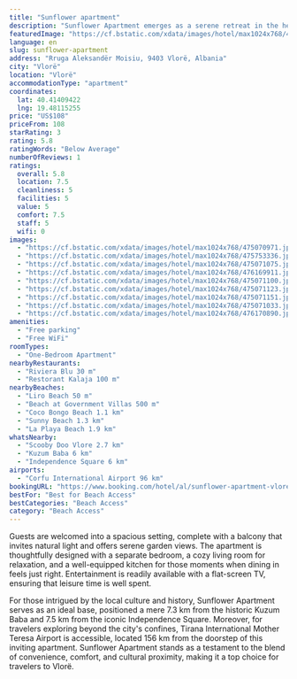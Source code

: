 ```yaml
---
title: "Sunflower apartment"
description: "Sunflower Apartment emerges as a serene retreat in the heart of Vlorë, merely a stone's throw away from the pristine Liro Beach and a short stroll from the vibrant Coco Bongo Beach."
featuredImage: "https://cf.bstatic.com/xdata/images/hotel/max1024x768/475070971.jpg?k=bd435737e9a64f874172fdd688f669853914c167c9c17c2dff1ed0ee694cd0e5&o=&hp=1"
language: en
slug: sunflower-apartment
address: "Rruga Aleksandër Moisiu, 9403 Vlorë, Albania"
city: "Vlorë"
location: "Vlorë"
accommodationType: "apartment"
coordinates:
  lat: 40.41409422
  lng: 19.48115255
price: "US$108"
priceFrom: 108
starRating: 3
rating: 5.8
ratingWords: "Below Average"
numberOfReviews: 1
ratings:
  overall: 5.8
  location: 7.5
  cleanliness: 5
  facilities: 5
  value: 5
  comfort: 7.5
  staff: 5
  wifi: 0
images:
  - "https://cf.bstatic.com/xdata/images/hotel/max1024x768/475070971.jpg?k=bd435737e9a64f874172fdd688f669853914c167c9c17c2dff1ed0ee694cd0e5&o=&hp=1"
  - "https://cf.bstatic.com/xdata/images/hotel/max1024x768/475753336.jpg?k=4b8cd3909a52277df0b3facc9bae184480810995e6f301b8d359f99962478079&o=&hp=1"
  - "https://cf.bstatic.com/xdata/images/hotel/max1024x768/475071075.jpg?k=33755999556e6fe860885453dda78657f9a584bd9c126c1246aa9f1670cc2751&o=&hp=1"
  - "https://cf.bstatic.com/xdata/images/hotel/max1024x768/476169911.jpg?k=796335862e32fac501b3c10e1cb026620776c76616e7424c1850d024da42ec35&o=&hp=1"
  - "https://cf.bstatic.com/xdata/images/hotel/max1024x768/475071100.jpg?k=85432ffbf5c0dda3b743e826b249598064d57c52c3c82d91555eac1cc35f443a&o=&hp=1"
  - "https://cf.bstatic.com/xdata/images/hotel/max1024x768/475071123.jpg?k=df7f02176533a7a31e5f73146f9ee63f6b6814c82c24a2667761fd81a28791ac&o=&hp=1"
  - "https://cf.bstatic.com/xdata/images/hotel/max1024x768/475071151.jpg?k=1d02dd84f50371de22c386519d71fd6b4e1cece31878fc5dbf07e98a1c705ccd&o=&hp=1"
  - "https://cf.bstatic.com/xdata/images/hotel/max1024x768/475071033.jpg?k=5c55a3649f1ed187bbe845730df416ffd762ec97b1a2cdc949be8d9bc54d5ad7&o=&hp=1"
  - "https://cf.bstatic.com/xdata/images/hotel/max1024x768/476170890.jpg?k=af09dab511921da5931c04d37d44d3f7f9bf5afad5e1762afd35bd92ed600721&o=&hp=1"
amenities:
  - "Free parking"
  - "Free WiFi"
roomTypes:
  - "One-Bedroom Apartment"
nearbyRestaurants:
  - "Riviera Blu 30 m"
  - "Restorant Kalaja 100 m"
nearbyBeaches:
  - "Liro Beach 50 m"
  - "Beach at Government Villas 500 m"
  - "Coco Bongo Beach 1.1 km"
  - "Sunny Beach 1.3 km"
  - "La Playa Beach 1.9 km"
whatsNearby:
  - "Scooby Doo Vlore 2.7 km"
  - "Kuzum Baba 6 km"
  - "Independence Square 6 km"
airports:
  - "Corfu International Airport 96 km"
bookingURL: "https://www.booking.com/hotel/al/sunflower-apartment-vlore.en-gb.html?aid=8035640"
bestFor: "Best for Beach Access"
bestCategories: "Beach Access"
category: "Beach Access"
---
```


Guests are welcomed into a spacious setting, complete with a balcony that invites natural light and offers serene garden views. The apartment is thoughtfully designed with a separate bedroom, a cozy living room for relaxation, and a well-equipped kitchen for those moments when dining in feels just right. Entertainment is readily available with a flat-screen TV, ensuring that leisure time is well spent.

For those intrigued by the local culture and history, Sunflower Apartment serves as an ideal base, positioned a mere 7.3 km from the historic Kuzum Baba and 7.5 km from the iconic Independence Square. Moreover, for travelers exploring beyond the city's confines, Tirana International Mother Teresa Airport is accessible, located 156 km from the doorstep of this inviting apartment. Sunflower Apartment stands as a testament to the blend of convenience, comfort, and cultural proximity, making it a top choice for travelers to Vlorë.